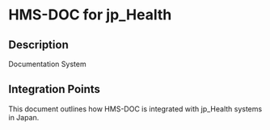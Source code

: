 # HMS-DOC for jp_Health

## Description

Documentation System

## Integration Points

This document outlines how HMS-DOC is integrated with jp_Health systems in Japan.
